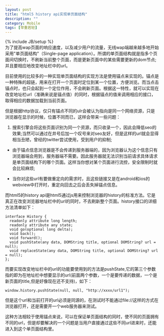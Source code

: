 ```yaml
---
layout: post
title: "html5 history api实现单页面结构"
description: ""
category: Mobile
tags: [举重若轻]
---
```

{% include JB/setup %}  
为了提高wap页面的响应速度，以及减少用户的流量，无线wap端越来越多地开始采用"单页面结构"（Single-page application）。所谓的单页面结构就是指多个页面间切换时，不刷新当前整个页面，而是更新页面中的某些需要更新的dom节点;并且要相应地改变地址栏中的url。

目前使用的比较多的一种实现单页面结构的实现方法是使用锚点来实现的。锚点是一种特殊的超链，用来在打开一个页面时定位到某一个位置，方便浏览。而当点击锚点时，也只会起到一个定位作用，不会刷新页面。根据这一特性，就可以实现在改变地址栏url（准确来说是锚点值）的同时，根据锚点的值来调用相应的接口，取得相应的数据加载到当前页面。   

但是根据http协议，仅只有锚点不同的ulr会被认为指向是同一个网络资源，只是浏览器在显示的时候，位置不同而已，这样会带来一些问题：  

1. 搜索引擎会将这些页面识别为同一个资源，而只收录一个，因此会降低seo的效果;当然可以通过在井号后加一个叹号来对seo友好，但是这样的url就会显得相当丑陋，曾经的twitter尝试使用，受到用户的抑制;   

-  由于锚点信息浏览器是不会传递到服务器端的，因为浏览器认为这个信息只有浏览器端会用到，服务器端不需要。因此服务器就无法识别当前请求具体请求是单页面结构下的哪个页面。这样当你想对某个页面进行流控，安全限制时就会比较麻烦;   
   

-  当你对这些url有要做重定向的需求时，且这些链接又是在android和ios的webview中打开时，重定向回去之后会丢失掉锚点信息。     
  
而html5的history api是html5通过js用来控制浏览器的history的标准方法。它是真正在改变浏览器地址栏中的url的同时，不去刷新整个页面。history接口的详细方法清单如下：  

    interface History {
      readonly attribute long length;
      readonly attribute any state;
      void go(optional long delta);
      void back();
      void forward();
      void pushState(any data, DOMString title, optional DOMString? url = null);
      void replaceState(any data, DOMString title, optional DOMString? url = null);
    };

而要实现改变地址栏中的url的功能要使用到的方法是pushState,它的第三个参数指的即为在地址栏中想要显示的url(前面两个参数，一个是要传递的数据，一个是新页面的title,但是好像现在还不支持)，如下：  

    window.history.pushState(null, null, "http://xxxx/url1");  

但是这个url和当前打开的url必须是同源的，在测试时不能通过file://这样的方式在浏览器打开，还是需要开一个web服务器来测试。

这种方法相较于使用锚点来说，可以在保证单页面结构的同时，使不同的页面拥有不同的url，但是却要解决的一个问题是当用户直接通过这些不同url进来时，还能进入到这个单页面结构里。